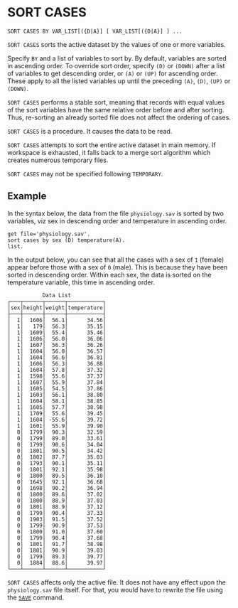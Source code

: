 # SORT CASES

```
SORT CASES BY VAR_LIST[({D|A}] [ VAR_LIST[({D|A}] ] ...
```

`SORT CASES` sorts the active dataset by the values of one or more
variables.

Specify `BY` and a list of variables to sort by.  By default,
variables are sorted in ascending order.  To override sort order,
specify `(D)` or `(DOWN)` after a list of variables to get descending
order, or `(A)` or `(UP)` for ascending order.  These apply to all the
listed variables up until the preceding `(A)`, `(D)`, `(UP)` or
`(DOWN)`.

`SORT CASES` performs a stable sort, meaning that records with equal
values of the sort variables have the same relative order before and
after sorting.  Thus, re-sorting an already sorted file does not
affect the ordering of cases.

`SORT CASES` is a procedure.  It causes the data to be read.

`SORT CASES` attempts to sort the entire active dataset in main
memory.  If workspace is exhausted, it falls back to a merge sort
algorithm which creates numerous temporary files.

`SORT CASES` may not be specified following `TEMPORARY`.

## Example

In the syntax below, the data from the file `physiology.sav` is sorted
by two variables, viz sex in descending order and temperature in
ascending order.

```
get file='physiology.sav'.
sort cases by sex (D) temperature(A).
list.
```

   In the output below, you can see that all the cases with a sex of
`1` (female) appear before those with a sex of `0` (male).  This is
because they have been sorted in descending order.  Within each sex,
the data is sorted on the temperature variable, this time in ascending
order.

```
           Data List
┌───┬──────┬──────┬───────────┐
│sex│height│weight│temperature│
├───┼──────┼──────┼───────────┤
│  1│  1606│  56.1│      34.56│
│  1│   179│  56.3│      35.15│
│  1│  1609│  55.4│      35.46│
│  1│  1606│  56.0│      36.06│
│  1│  1607│  56.3│      36.26│
│  1│  1604│  56.0│      36.57│
│  1│  1604│  56.6│      36.81│
│  1│  1606│  56.3│      36.88│
│  1│  1604│  57.8│      37.32│
│  1│  1598│  55.6│      37.37│
│  1│  1607│  55.9│      37.84│
│  1│  1605│  54.5│      37.86│
│  1│  1603│  56.1│      38.80│
│  1│  1604│  58.1│      38.85│
│  1│  1605│  57.7│      38.98│
│  1│  1709│  55.6│      39.45│
│  1│  1604│ -55.6│      39.72│
│  1│  1601│  55.9│      39.90│
│  0│  1799│  90.3│      32.59│
│  0│  1799│  89.0│      33.61│
│  0│  1799│  90.6│      34.04│
│  0│  1801│  90.5│      34.42│
│  0│  1802│  87.7│      35.03│
│  0│  1793│  90.1│      35.11│
│  0│  1801│  92.1│      35.98│
│  0│  1800│  89.5│      36.10│
│  0│  1645│  92.1│      36.68│
│  0│  1698│  90.2│      36.94│
│  0│  1800│  89.6│      37.02│
│  0│  1800│  88.9│      37.03│
│  0│  1801│  88.9│      37.12│
│  0│  1799│  90.4│      37.33│
│  0│  1903│  91.5│      37.52│
│  0│  1799│  90.9│      37.53│
│  0│  1800│  91.0│      37.60│
│  0│  1799│  90.4│      37.68│
│  0│  1801│  91.7│      38.98│
│  0│  1801│  90.9│      39.03│
│  0│  1799│  89.3│      39.77│
│  0│  1884│  88.6│      39.97│
└───┴──────┴──────┴───────────┘
```

`SORT CASES` affects only the active file.  It does not have any
effect upon the `physiology.sav` file itself.  For that, you would
have to rewrite the file using the [`SAVE`](save.md) command.
